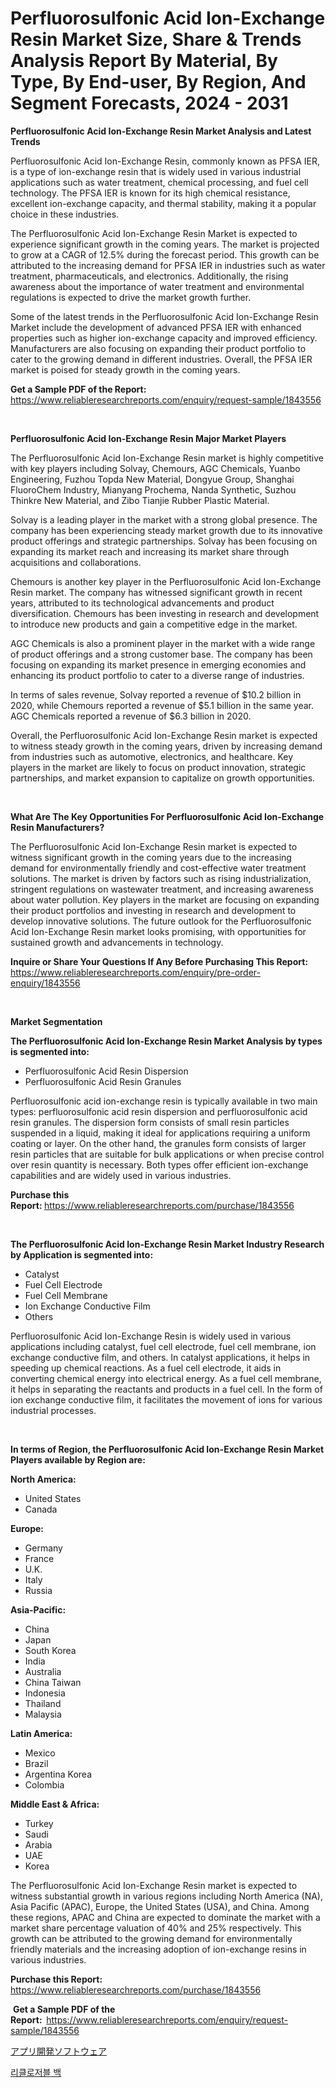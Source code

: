 <p><h1>Perfluorosulfonic Acid Ion-Exchange Resin Market Size, Share & Trends Analysis Report By Material, By Type, By End-user, By Region, And Segment Forecasts, 2024 - 2031</h1></p><p><strong>Perfluorosulfonic Acid Ion-Exchange Resin Market Analysis and Latest Trends</strong></p>
<p><p>Perfluorosulfonic Acid Ion-Exchange Resin, commonly known as PFSA IER, is a type of ion-exchange resin that is widely used in various industrial applications such as water treatment, chemical processing, and fuel cell technology. The PFSA IER is known for its high chemical resistance, excellent ion-exchange capacity, and thermal stability, making it a popular choice in these industries.</p><p>The Perfluorosulfonic Acid Ion-Exchange Resin Market is expected to experience significant growth in the coming years. The market is projected to grow at a CAGR of 12.5% during the forecast period. This growth can be attributed to the increasing demand for PFSA IER in industries such as water treatment, pharmaceuticals, and electronics. Additionally, the rising awareness about the importance of water treatment and environmental regulations is expected to drive the market growth further.</p><p>Some of the latest trends in the Perfluorosulfonic Acid Ion-Exchange Resin Market include the development of advanced PFSA IER with enhanced properties such as higher ion-exchange capacity and improved efficiency. Manufacturers are also focusing on expanding their product portfolio to cater to the growing demand in different industries. Overall, the PFSA IER market is poised for steady growth in the coming years.</p></p>
<p><strong>Get a Sample PDF of the Report:&nbsp;</strong> <a href="https://www.reliableresearchreports.com/enquiry/request-sample/1843556">https://www.reliableresearchreports.com/enquiry/request-sample/1843556</a></p>
<p>&nbsp;</p>
<p><strong>Perfluorosulfonic Acid Ion-Exchange Resin Major Market Players</strong></p>
<p><p>The Perfluorosulfonic Acid Ion-Exchange Resin market is highly competitive with key players including Solvay, Chemours, AGC Chemicals, Yuanbo Engineering, Fuzhou Topda New Material, Dongyue Group, Shanghai FluoroChem Industry, Mianyang Prochema, Nanda Synthetic, Suzhou Thinkre New Material, and Zibo Tianjie Rubber Plastic Material. </p><p>Solvay is a leading player in the market with a strong global presence. The company has been experiencing steady market growth due to its innovative product offerings and strategic partnerships. Solvay has been focusing on expanding its market reach and increasing its market share through acquisitions and collaborations.</p><p>Chemours is another key player in the Perfluorosulfonic Acid Ion-Exchange Resin market. The company has witnessed significant growth in recent years, attributed to its technological advancements and product diversification. Chemours has been investing in research and development to introduce new products and gain a competitive edge in the market.</p><p>AGC Chemicals is also a prominent player in the market with a wide range of product offerings and a strong customer base. The company has been focusing on expanding its market presence in emerging economies and enhancing its product portfolio to cater to a diverse range of industries.</p><p>In terms of sales revenue, Solvay reported a revenue of $10.2 billion in 2020, while Chemours reported a revenue of $5.1 billion in the same year. AGC Chemicals reported a revenue of $6.3 billion in 2020.</p><p>Overall, the Perfluorosulfonic Acid Ion-Exchange Resin market is expected to witness steady growth in the coming years, driven by increasing demand from industries such as automotive, electronics, and healthcare. Key players in the market are likely to focus on product innovation, strategic partnerships, and market expansion to capitalize on growth opportunities.</p></p>
<p>&nbsp;</p>
<p><strong>What Are The Key Opportunities For Perfluorosulfonic Acid Ion-Exchange Resin Manufacturers?</strong></p>
<p><p>The Perfluorosulfonic Acid Ion-Exchange Resin market is expected to witness significant growth in the coming years due to the increasing demand for environmentally friendly and cost-effective water treatment solutions. The market is driven by factors such as rising industrialization, stringent regulations on wastewater treatment, and increasing awareness about water pollution. Key players in the market are focusing on expanding their product portfolios and investing in research and development to develop innovative solutions. The future outlook for the Perfluorosulfonic Acid Ion-Exchange Resin market looks promising, with opportunities for sustained growth and advancements in technology.</p></p>
<p><strong>Inquire or Share Your Questions If Any Before Purchasing This Report:</strong> <a href="https://www.reliableresearchreports.com/enquiry/pre-order-enquiry/1843556">https://www.reliableresearchreports.com/enquiry/pre-order-enquiry/1843556</a></p>
<p>&nbsp;</p>
<p><strong>Market Segmentation</strong></p>
<p><strong>The Perfluorosulfonic Acid Ion-Exchange Resin Market Analysis by types is segmented into:</strong></p>
<p><ul><li>Perfluorosulfonic Acid Resin Dispersion</li><li>Perfluorosulfonic Acid Resin Granules</li></ul></p>
<p><p>Perfluorosulfonic acid ion-exchange resin is typically available in two main types: perfluorosulfonic acid resin dispersion and perfluorosulfonic acid resin granules. The dispersion form consists of small resin particles suspended in a liquid, making it ideal for applications requiring a uniform coating or layer. On the other hand, the granules form consists of larger resin particles that are suitable for bulk applications or when precise control over resin quantity is necessary. Both types offer efficient ion-exchange capabilities and are widely used in various industries.</p></p>
<p><strong>Purchase this Report:&nbsp;</strong><a href="https://www.reliableresearchreports.com/purchase/1843556">https://www.reliableresearchreports.com/purchase/1843556</a></p>
<p>&nbsp;</p>
<p><strong>The Perfluorosulfonic Acid Ion-Exchange Resin Market Industry Research by Application is segmented into:</strong></p>
<p><ul><li>Catalyst</li><li>Fuel Cell Electrode</li><li>Fuel Cell Membrane</li><li>Ion Exchange Conductive Film</li><li>Others</li></ul></p>
<p><p>Perfluorosulfonic Acid Ion-Exchange Resin is widely used in various applications including catalyst, fuel cell electrode, fuel cell membrane, ion exchange conductive film, and others. In catalyst applications, it helps in speeding up chemical reactions. As a fuel cell electrode, it aids in converting chemical energy into electrical energy. As a fuel cell membrane, it helps in separating the reactants and products in a fuel cell. In the form of ion exchange conductive film, it facilitates the movement of ions for various industrial processes.</p></p>
<p>&nbsp;</p>
<p><strong>In terms of Region, the Perfluorosulfonic Acid Ion-Exchange Resin Market Players available by Region are:</strong></p>
<p>
    <p> <strong> North America: </strong>
        <ul>
            <li>United States</li>
            <li>Canada</li>
        </ul>
        </p> 
    <p> <strong> Europe: </strong>
        <ul>
            <li>Germany</li>
            <li>France</li>
            <li>U.K.</li>
            <li>Italy</li>
            <li>Russia</li>
        </ul>
        </p> 
    <p> <strong> Asia-Pacific: </strong>
        <ul>
            <li>China</li>
            <li>Japan</li>
            <li>South Korea</li>
            <li>India</li>
            <li>Australia</li>
            <li>China Taiwan</li>
            <li>Indonesia</li>
            <li>Thailand</li>
            <li>Malaysia</li>
        </ul>
        </p> 
    <p> <strong> Latin America: </strong>
        <ul>
            <li>Mexico</li>
            <li>Brazil</li>
            <li>Argentina Korea</li>
            <li>Colombia</li>
        </ul>
        </p> 
    <p> <strong> Middle East & Africa: </strong>
        <ul>
            <li>Turkey</li>
            <li>Saudi</li>
            <li>Arabia</li>
            <li>UAE</li>
            <li>Korea</li>
        </ul>
    </p>
    </p>
<p><p>The Perfluorosulfonic Acid Ion-Exchange Resin market is expected to witness substantial growth in various regions including North America (NA), Asia Pacific (APAC), Europe, the United States (USA), and China. Among these regions, APAC and China are expected to dominate the market with a market share percentage valuation of 40% and 25% respectively. This growth can be attributed to the growing demand for environmentally friendly materials and the increasing adoption of ion-exchange resins in various industries.</p></p>
<p><strong>Purchase this Report: </strong><a href="https://www.reliableresearchreports.com/purchase/1843556">https://www.reliableresearchreports.com/purchase/1843556</a></p>
<p>&nbsp;<strong>Get a Sample PDF of the Report:&nbsp;&nbsp;</strong><a href="https://www.reliableresearchreports.com/enquiry/request-sample/1843556">https://www.reliableresearchreports.com/enquiry/request-sample/1843556</a></p>
<p><strong></strong></p>
<p><p><a href="https://github.com/mohamedbakry57/Market-Research-Report-List-3/blob/main/76249171512.md">アプリ開発ソフトウェア</a></p><p><a href="https://github.com/laholand/Market-Research-Report-List-3/blob/main/13628161114.md">리클로저블 백</a></p></p>